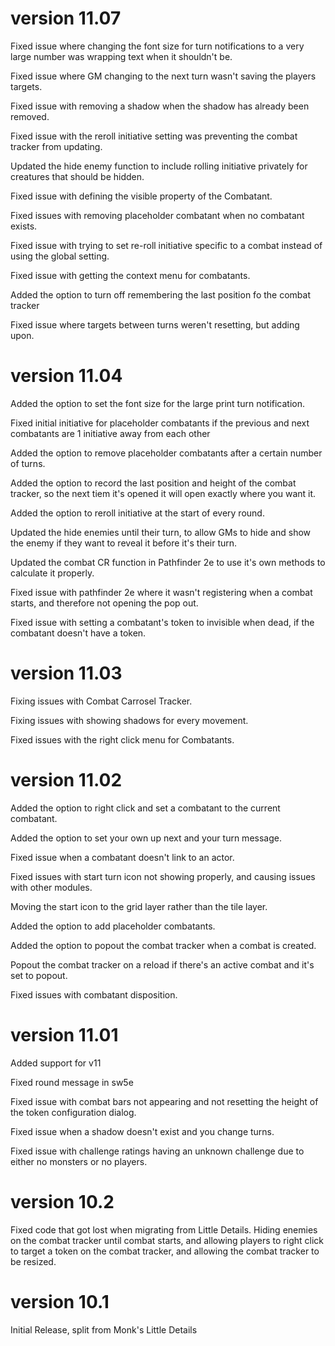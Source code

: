 # version 11.07

Fixed issue where changing the font size for turn notifications to a very large number was wrapping text when it shouldn't be.

Fixed issue where GM changing to the next turn wasn't saving the players targets.

Fixed issue with removing a shadow when the shadow has already been removed.

Fixed issue with the reroll initiative setting was preventing the combat tracker from updating.

Updated the hide enemy function to include rolling initiative privately for creatures that should be hidden.

Fixed issue with defining the visible property of the Combatant.

Fixed issues with removing placeholder combatant when no combatant exists.

Fixed issue with trying to set re-roll initiative specific to a combat instead of using the global setting.

Fixed issue with getting the context menu for combatants.

Added the option to turn off remembering the last position fo the combat tracker

Fixed issue where targets between turns weren't resetting, but adding upon.

# version 11.04

Added the option to set the font size for the large print turn notification.

Fixed initial initiative for placeholder combatants if the previous and next combatants are 1 initiative away from each other

Added the option to remove placeholder combatants after a certain number of turns.

Added the option to record the last position and height of the combat tracker, so the next tiem it's opened it will open exactly where you want it.

Added the option to reroll initiative at the start of every round.

Updated the hide enemies until their turn, to allow GMs to hide and show the enemy if they want to reveal it before it's their turn.

Updated the combat CR function in Pathfinder 2e to use it's own methods to calculate it properly.

Fixed issue with pathfinder 2e where it wasn't registering when a combat starts, and therefore not opening the pop out.

Fixed issue with setting a combatant's token to invisible when dead, if the combatant doesn't have a token.

# version 11.03

Fixing issues with Combat Carrosel Tracker.

Fixing issues with showing shadows for every movement.

Fixed issues with the right click menu for Combatants.

# version 11.02

Added the option to right click and set a combatant to the current combatant.

Added the option to set your own up next and your turn message.

Fixed issue when a combatant doesn't link to an actor.

Fixed issues with start turn icon not showing properly, and causing issues with other modules.

Moving the start icon to the grid layer rather than the tile layer.

Added the option to add placeholder combatants.

Added the option to popout the combat tracker when a combat is created.

Popout the combat tracker on a reload if there's an active combat and it's set to popout.

Fixed issues with combatant disposition.

# version 11.01

Added support for v11

Fixed round message in sw5e

Fixed issue with combat bars not appearing and not resetting the height of the token configuration dialog.

Fixed issue when a shadow doesn't exist and you change turns.

Fixed issue with challenge ratings having an unknown challenge due to either no monsters or no players.

# version 10.2

Fixed code that got lost when migrating from Little Details.  Hiding enemies on the combat tracker until combat starts, and allowing players to right click to target a token on the combat tracker, and allowing the combat tracker to be resized.

# version 10.1

Initial Release, split from Monk's Little Details